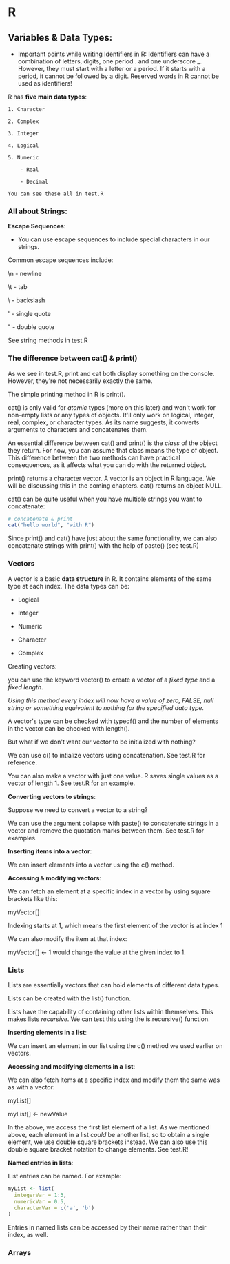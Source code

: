 # R

## Variables & Data Types:

- Important points while writing Identifiers in R:
    Identifiers can have a combination of letters, digits, one period . and one underscore _.
    However, they must start with a letter or a period. If it starts with a period, it cannot be followed by a digit.
    Reserved words in R cannot be used as identifiers!

R has **five main data types**:

    1. Character

    2. Complex

    3. Integer

    4. Logical

    5. Numeric

        - Real

        - Decimal

    You can see these all in test.R

### All about Strings:

**Escape Sequences**:

 - You can use escape sequences to include special characters in our strings.

 Common escape sequences include:

 \n - newline

 \t - tab

 \\ - backslash

 \' - single quote

 \" - double quote

 See string methods in test.R

### The difference between cat() & print()

As we see in test.R, print and cat both display something on the console. However, they're not necessarily exactly the same.

The simple printing method in R is print().

cat() is only valid for *atomic* types (more on this later) and won't work for non-empty lists or any types of objects. It'll only work on logical, integer, real, complex, or character types. As its name suggests, it converts arguments to characters and concatenates them.

An essential difference between cat() and print() is the *class* of the object they return. For now, you can assume that class means the type of object. This difference between the two methods can have practical consequences, as it affects what you can do with the returned object.

print() returns a character vector. A vector is an object in R language. We will be discussing this in the coming chapters. cat() returns an object NULL.

cat() can be quite useful when you have multiple strings you want to concatenate:

```R
# concatenate & print
cat("hello world", "with R")
```

Since print() and cat() have just about the same functionality, we can also concatenate strings with print() with the help of paste() (see test.R)

### Vectors

A vector is a basic **data structure** in R. It contains elements of the same type at each index. The data types can be:

- Logical

- Integer

- Numeric

- Character

- Complex

Creating vectors:

you can use the keyword vector() to create a vector of a *fixed type* and a *fixed length*.

*Using this method every index will now have a value of zero, FALSE, null string or something equivalent to nothing for the specified data type.*

A vector's type can be checked with typeof() and the number of elements in the vector can be checked with length().

But what if we don't want our vector to be initialized with nothing?

We can use c() to intialize vectors using concatenation. See test.R for reference.

You can also make a vector with just one value. R saves single values as a vector of length 1. See test.R for an example.

**Converting vectors to strings**:

Suppose we need to convert a vector to a string?

We can use the argument collapse with paste() to concatenate strings in a vector and remove the quotation marks between them. See test.R for examples.

**Inserting items into a vector**:

We can insert elements into a vector using the c() method.

**Accessing & modifying vectors**:

We can fetch an element at a specific index in a vector by using square brackets like this:

myVector[<index>]

Indexing starts at 1, which means the first element of the vector is at index 1

We can also modify the item at that index:

myVector[<index>] <- 1 would change the value at the given index to 1.

### Lists

Lists are essentially vectors that can hold elements of different data types.

Lists can be created with the list() function.

Lists have the capability of containing other lists within themselves. This makes lists *recursive*.
We can test this using the is.recursive() function.

**Inserting elements in a list**:

We can insert an element in our list using the c() method we used earlier on vectors.

**Accessing and modifying elements in a list**:

We can also fetch items at a specific index and modify them the same was as with a vector:

myList[<index>]

myList[<index>] <- newValue


In the above, we access the first list element of a list. As we mentioned above, each element in a list *could* be another list, so to obtain a single element, we use double square brackets instead. We can also use this double square bracket notation to change elements. See test.R!

**Named entries in lists**:

List entries can be named. For example:

```R
myList <- list(
  integerVar = 1:3,
  numericVar = 0.5,
  characterVar = c('a', 'b')
)
```

Entries in named lists can be accessed by their name rather than their index, as well.

### Arrays

